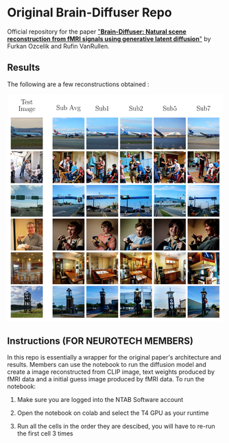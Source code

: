 # Original Brain-Diffuser Repo
Official repository for the paper ["**Brain-Diffuser: Natural scene reconstruction from fMRI signals using generative latent diffusion**"](https://arxiv.org/abs/2303.05334) by Furkan Ozcelik and Rufin VanRullen.

## Results
The following are a few reconstructions obtained : 
<p align="center"><img src="./figures/Reconstructions.png" width="600" ></p>

## Instructions (FOR NEUROTECH MEMBERS) ##
In this repo is essentially a wrapper for the original paper's architecture and results. Members can use the notebook to run the diffusion model and create a image reconstructed from CLIP image, text weights produced by fMRI data and a initial guess image produced by fMRI data. To run the notebook:

1. Make sure you are logged into the NTAB Software account

2. Open the notebook on colab and select the T4 GPU as your runtime

3. Run all the cells in the order they are descibed, you will have to re-run the first cell 3 times